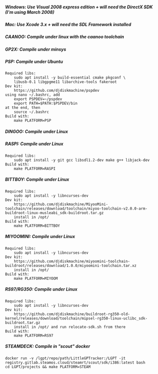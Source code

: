 ##### Windows: Use Visual 2008 express edition + will need the DirectX SDK (I'm using March 2008)

##### Mac: Use Xcode 3.x + will need the SDL Framework installed

##### CAANOO: Compile under linux with the caanoo toolchain

##### GP2X: Compile under minsys

##### PSP: Compile under Ubuntu
	Required libs:
		sudo apt install -y build-essential cmake pkgconf \
		libusb-0.1 libgpgme11 libarchive-tools fakeroot
	Dev kit:
		https://github.com/djdiskmachine/pspdev
	using nano ~/.bashrc, add
		export PSPDEV=~/pspdev
		export PATH=$PATH:$PSPDEV/bin
	at the end, then 
		source ~/.bashrc
	Build with:
		make PLATFORM=PSP

##### DINGOO: Compile under Linux

##### RASPI: Compile under Linux
	Required libs:
	    sudo apt install -y git gcc libsdl1.2-dev make g++ libjack-dev
	Build with:
		make PLATFORM=RASPI

##### BITTBOY: Compile under Linux
	Required libs:
		sudo apt install -y libncurses-dev
	Dev kit:
		https://github.com/djdiskmachine/MiyooMini-toolchain/releases/download/toolchain/miyoo-toolchain-v2.0.0-arm-buildroot-linux-musleabi_sdk-buildroot.tar.gz
	    install in /opt/
	Build with:
		make PLATFORM=BITTBOY

##### MIYOOMINI: Compile under Linux
	Required libs:
		sudo apt install -y libncurses-dev
	Dev kit:
		https://github.com/djdiskmachine/miyoomini-toolchain-buildroot/releases/download/1.0.0/miyoomini-toolchain.tar.xz
	    install in /opt/
	Build with:
		make PLATFORM=MIYOOM

##### RS97/RG350: Compile under Linux
	Required libs:
		sudo apt install -y libncurses-dev
	Dev kit:
		https://github.com/djdiskmachine/buildroot-rg350-old-kernel/releases/download/toolchain/mipsel-rg350-linux-uclibc_sdk-buildroot.tar.gz
	    install in /opt/ and run relocate-sdk.sh from there
	Build with:
		make PLATFORM=RS97

##### STEAMDECK: Compile in "scout" docker
	docker run -v /lgpt/repo/path/LittleGPTracker:/LGPT -it registry.gitlab.steamos.cloud/steamrt/scout/sdk/i386:latest bash
	cd LGPT/projects && make PLATFORM=STEAM
